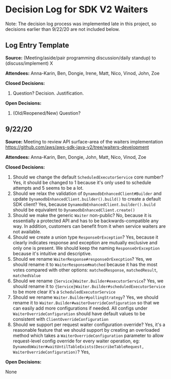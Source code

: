 # Decision Log for SDK V2 Waiters

Note: The decision log process was implemented late in this project, so decisions earlier than 9/22/20 are not included 
below.

## Log Entry Template

**Source:** (Meeting/aside/pair programming discussion/daily standup) to (discuss/implement) X

**Attendees:** Anna-Karin, Ben, Dongie, Irene, Matt, Nico, Vinod, John, Zoe

**Closed Decisions:**

1. Question? Decision. Justification.

**Open Decisions:**

1. (Old/Reopened/New) Question?

## 9/22/20

**Source:** Meeting to review API surface-area of the waiters implementation https://github.com/aws/aws-sdk-java-v2/tree/waiters-development

**Attendees:** Anna-Karin, Ben, Dongie, John, Matt, Nico, Vinod, Zoe

**Closed Decisions:**

1. Should we change the default `ScheduledExecutorService` core number? Yes, it should be changed to 1 because it's only used to schedule attempts and 5 seems to be a lot.
2. Should we relax the validation of `DynamodbEnhancedClient#Builder` and update `DynamodbEnhancedClient.builder().build()` to create a default SDK client? Yes, because `DynamodbEnhancedClient.builder().build` should be equivalent to `DynamodbEnhancedClient.create()`
3. Should we make the generic `Waiter` non-public? No, because it is essentially a protected API and has to be backwards-compatible any way. In addition, customers can benefit from it
when service waiters are not available.
4. Should we create a union type `ResponseOrException`? Yes, because it clearly indicates response and exception are mutually exclusive and only one is present. We should keep the naming `ResponseOrException` because it's intuitive and descriptive. 
5. Should we rename `WaiterResponse#responseOrExecption`? Yes, we should rename it to `WaiterResponse#matched` because it has the most votes compared with other options: `matchedResponse`, `matchedResult`, `matchedValue`
6. Should we rename `{Service}Waiter.Builder#executorService`? Yes, we should rename it to `{Service}Waiter.Builder#scheduledExecutorService` to be more clear it's a `ScheduledExecutorService`
7. Should we rename `Waiter.Builder#pollingStrategy`? Yes, we should rename it to `Waiter.Builder#waiterOverrideConfiguration` so that we can easily add more configurations if needed. All configs under `WaiterOverrideConfiguration` should have default values to be consistent with `ClientOverrideConfiguration`
8. Should we support per request waiter configuration override? Yes, it's a reasonable feature that we should support by creating an overloaded method which takes a `WaiterOverrideConfiguration` parameter to allow request-level config override for every waiter operation, eg: `DynamodbWaiter#waitUntilTableExists(DescribeTableRequest, WaiterOverrideConfiguration)`? Yes, 
   
**Open Decisions:**

None